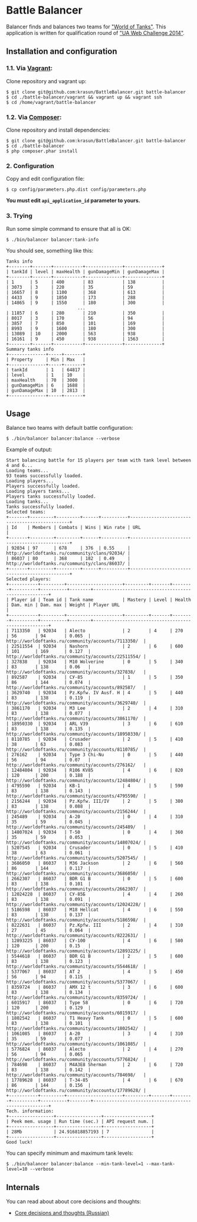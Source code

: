 # Battle Balancer

Balancer finds and balances two teams for ["World of Tanks"](http://worldoftanks.ru/). This application 
is written for qualification round of ["UA Web Challenge 2014"](http://uawebchallenge.com/).

## Installation and configuration

### 1.1. Via [Vagrant](https://www.vagrantup.com/): 
    
Clone repository and vagrant up: 

    $ git clone git@github.com:krasun/BattleBalancer.git battle-balancer
    $ cd ./battle-balancer/vagrant && vagrant up && vagrant ssh 
    $ cd /home/vagrant/battle-balancer
    
### 1.2. Via [Composer](https://getcomposer.org/doc/00-intro.md): 

Clone repository and install dependencies:

    $ git clone git@github.com:krasun/BattleBalancer.git battle-balancer
    $ cd ./battle-balancer 
    $ php composer.phar install
    
### 2. Configuration 
    
Copy and edit configuration file: 
    
    $ cp config/parameters.php.dist config/parameters.php
    
**You must edit `api_application_id` parameter to yours.**  
   
### 3. Trying 

Run some simple command to ensure that all is OK:

    $ ./bin/balancer balancer:tank-info
   
You should see, something like this: 
   
    Tanks info
    +--------+-------+-----------+--------------+--------------+
    | tankId | level | maxHealth | gunDamageMin | gunDamageMax |
    +--------+-------+-----------+--------------+--------------+
    | 1      | 5     | 400       | 83           | 138          |
    | 3073   | 3     | 220       | 35           | 59           |
    | 16657  | 8     | 1100      | 368          | 613          |
    | 4433   | 9     | 1850      | 173          | 288          |
    | 14865  | 9     | 1550      | 180          | 300          |
                               ...                            
    | 11857  | 6     | 280       | 210          | 350          |
    | 8017   | 3     | 170       | 56           | 94           |
    | 3857   | 7     | 850       | 101          | 169          |
    | 8993   | 9     | 1600      | 180          | 300          |
    | 13089  | 10    | 2000      | 563          | 938          |
    | 16161  | 9     | 450       | 938          | 1563         |
    +--------+-------+-----------+--------------+--------------+
    Summary tanks info
    +--------------+-----+-------+
    | Property     | Min | Max   |
    +--------------+-----+-------+
    | tankId       | 1   | 64817 |
    | level        | 1   | 10    |
    | maxHealth    | 70  | 3000  |
    | gunDamageMin | 6   | 1688  |
    | gunDamageMax | 10  | 2813  |
    +--------------+-----+-------+

## Usage

Balance two teams with default battle configuration: 

    $ ./bin/balancer balancer:balance --verbose
   
Example of output: 

    Start balancing battle for 15 players per team with tank level between 4 and 6...
    Loading teams...
    93 teams successfully loaded.
    Loading players...
    Players successfully loaded.
    Loading players tanks...
    Players tanks successfully loaded.
    Loading tanks...
    Tanks successfully loaded.
    Selected teams:
    +-------+---------+---------+------+----------+-----------------------------------------------+
    | Id    | Members | Combats | Wins | Win rate | URL                                           |
    +-------+---------+---------+------+----------+-----------------------------------------------+
    | 92034 | 97      | 678     | 376  | 0.55     | http://worldoftanks.ru/community/clans/92034/ |
    | 86037 | 80      | 368     | 182  | 0.49     | http://worldoftanks.ru/community/clans/86037/ |
    +-------+---------+---------+------+----------+-----------------------------------------------+
    Selected players:
    +-----------+---------+---------------------+---------+-------+--------+----------+----------+--------+-----------------------------------------------------+
    | Player id | Team id | Tank name           | Mastery | Level | Health | Dam. min | Dam. max | Weight | Player URL                                          |
    +-----------+---------+---------------------+---------+-------+--------+----------+----------+--------+-----------------------------------------------------+
    | 7113350   | 92034   | Alecto              | 2       | 4     | 270    | 56       | 94       | 0.065  | http://worldoftanks.ru/community/accounts/7113350/  |
    | 22511554  | 92034   | Nashorn             | 2       | 6     | 600    | 101      | 169      | 0.127  | http://worldoftanks.ru/community/accounts/22511554/ |
    | 327838    | 92034   | M10 Wolverine       | 0       | 5     | 340    | 83       | 138      | 0.06   | http://worldoftanks.ru/community/accounts/327838/   |
    | 892587    | 92034   | СУ-85               | 1       | 5     | 350    | 86       | 144      | 0.074  | http://worldoftanks.ru/community/accounts/892587/   |
    | 3629740   | 92034   | Pz.Kpfw. IV Ausf. H | 4       | 5     | 440    | 83       | 138      | 0.119  | http://worldoftanks.ru/community/accounts/3629740/  |
    | 3861170   | 92034   | M3 Lee              | 2       | 4     | 310    | 83       | 138      | 0.077  | http://worldoftanks.ru/community/accounts/3861170/  |
    | 18950330  | 92034   | ARL V39             | 3       | 6     | 610    | 83       | 138      | 0.135  | http://worldoftanks.ru/community/accounts/18950330/ |
    | 8110785   | 92034   | Crusader            | 2       | 5     | 410    | 38       | 63       | 0.083  | http://worldoftanks.ru/community/accounts/8110785/  |
    | 276162    | 92034   | Type 3 Chi-Nu       | 0       | 5     | 440    | 56       | 94       | 0.07   | http://worldoftanks.ru/community/accounts/276162/   |
    | 12484804  | 92034   | R106 KV85           | 4       | 6     | 820    | 120      | 200      | 0.188  | http://worldoftanks.ru/community/accounts/12484804/ |
    | 4795590   | 92034   | КВ-1                | 4       | 5     | 590    | 83       | 138      | 0.143  | http://worldoftanks.ru/community/accounts/4795590/  |
    | 2156244   | 92034   | Pz.Kpfw. III/IV     | 2       | 5     | 380    | 83       | 138      | 0.088  | http://worldoftanks.ru/community/accounts/2156244/  |
    | 245489    | 92034   | А-20                | 0       | 4     | 310    | 35       | 59       | 0.045  | http://worldoftanks.ru/community/accounts/245489/   |
    | 14807024  | 92034   | Т-50                | 0       | 4     | 360    | 35       | 59       | 0.053  | http://worldoftanks.ru/community/accounts/14807024/ |
    | 5207545   | 92034   | Crusader            | 0       | 5     | 410    | 38       | 63       | 0.061  | http://worldoftanks.ru/community/accounts/5207545/  |
    | 3686050   | 86037   | M36 Jackson         | 2       | 6     | 560    | 86       | 144      | 0.117  | http://worldoftanks.ru/community/accounts/3686050/  |
    | 2662307   | 86037   | BDR G1 B            | 0       | 5     | 600    | 83       | 138      | 0.101  | http://worldoftanks.ru/community/accounts/2662307/  |
    | 12024228  | 86037   | СУ-85Б              | 4       | 4     | 260    | 83       | 138      | 0.091  | http://worldoftanks.ru/community/accounts/12024228/ |
    | 5186598   | 86037   | M18 Hellcat         | 4       | 6     | 550    | 83       | 138      | 0.137  | http://worldoftanks.ru/community/accounts/5186598/  |
    | 8222631   | 86037   | Pz.Kpfw. III        | 2       | 4     | 310    | 27       | 45       | 0.064  | http://worldoftanks.ru/community/accounts/8222631/  |
    | 12893225  | 86037   | СУ-100              | 4       | 6     | 580    | 120      | 200      | 0.15   | http://worldoftanks.ru/community/accounts/12893225/ |
    | 5544618   | 86037   | BDR G1 B            | 2       | 5     | 600    | 83       | 138      | 0.123  | http://worldoftanks.ru/community/accounts/5544618/  |
    | 5377067   | 86037   | AT 2                | 4       | 5     | 450    | 56       | 94       | 0.115  | http://worldoftanks.ru/community/accounts/5377067/  |
    | 8359724   | 86037   | AMX 12 t            | 3       | 6     | 600    | 83       | 138      | 0.134  | http://worldoftanks.ru/community/accounts/8359724/  |
    | 6015917   | 86037   | Type 58             | 0       | 6     | 720    | 120      | 200      | 0.129  | http://worldoftanks.ru/community/accounts/6015917/  |
    | 1802542   | 86037   | T1 Heavy Tank       | 0       | 5     | 600    | 83       | 138      | 0.101  | http://worldoftanks.ru/community/accounts/1802542/  |
    | 1061085   | 86037   | А-20                | 3       | 4     | 310    | 35       | 59       | 0.077  | http://worldoftanks.ru/community/accounts/1061085/  |
    | 5776824   | 86037   | Alecto              | 2       | 4     | 270    | 56       | 94       | 0.065  | http://worldoftanks.ru/community/accounts/5776824/  |
    | 784698    | 86037   | M4A3E8 Sherman      | 2       | 6     | 720    | 83       | 138      | 0.142  | http://worldoftanks.ru/community/accounts/784698/   |
    | 17789628  | 86037   | Т-34-85             | 4       | 6     | 670    | 86       | 144      | 0.156  | http://worldoftanks.ru/community/accounts/17789628/ |
    +-----------+---------+---------------------+---------+-------+--------+----------+----------+--------+-----------------------------------------------------+
    Tech. information:
    +-----------------+-----------------+------------------+
    | Peek mem. usage | Run time (sec.) | API request num. |
    +-----------------+-----------------+------------------+
    | 28Mb            | 24.916818857193 | 7                |
    +-----------------+-----------------+------------------+
    Good luck!

You can specify minimum and maximum tank levels: 

    $ ./bin/balancer balancer:balance --min-tank-level=1 --max-tank-level=10 --verbose
   
## Internals

You can read about about core decisions and thoughts: 

* [Core decisions and thoughts (Russian)](https://github.com/krasun/BattleBalancer/blob/master/doc/ru/core-decisions-and-thoughts.md)

